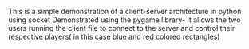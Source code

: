 This is a simple demonstration of a client-server architecture in python using socket
Demonstrated using the pygame library- It allows the two users running the client file to connect to the server and control their respective players( in this case blue and red colored rectangles)
